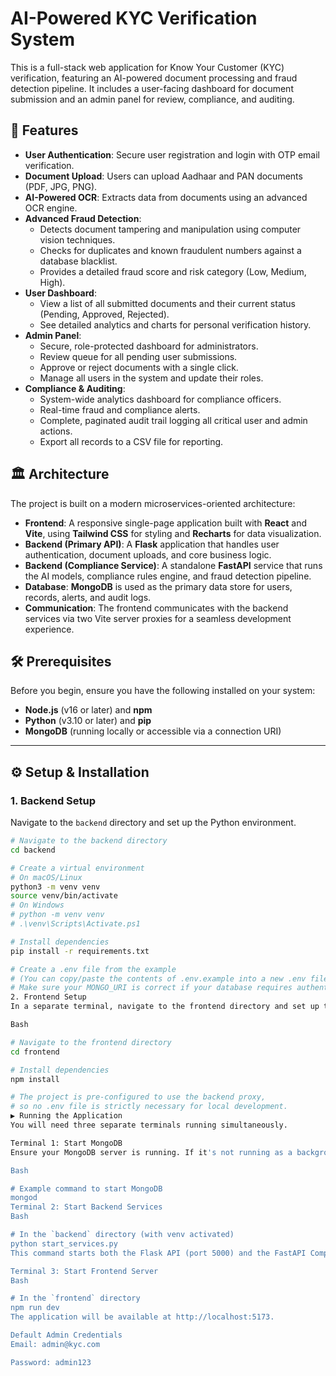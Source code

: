 # AI-Powered KYC Verification System

This is a full-stack web application for Know Your Customer (KYC) verification, featuring an AI-powered document processing and fraud detection pipeline. It includes a user-facing dashboard for document submission and an admin panel for review, compliance, and auditing.

## 🚀 Features

- **User Authentication**: Secure user registration and login with OTP email verification.
- **Document Upload**: Users can upload Aadhaar and PAN documents (PDF, JPG, PNG).
- **AI-Powered OCR**: Extracts data from documents using an advanced OCR engine.
- **Advanced Fraud Detection**:
  - Detects document tampering and manipulation using computer vision techniques.
  - Checks for duplicates and known fraudulent numbers against a database blacklist.
  - Provides a detailed fraud score and risk category (Low, Medium, High).
- **User Dashboard**:
  - View a list of all submitted documents and their current status (Pending, Approved, Rejected).
  - See detailed analytics and charts for personal verification history.
- **Admin Panel**:
  - Secure, role-protected dashboard for administrators.
  - Review queue for all pending user submissions.
  - Approve or reject documents with a single click.
  - Manage all users in the system and update their roles.
- **Compliance & Auditing**:
  - System-wide analytics dashboard for compliance officers.
  - Real-time fraud and compliance alerts.
  - Complete, paginated audit trail logging all critical user and admin actions.
  - Export all records to a CSV file for reporting.

## 🏛️ Architecture

The project is built on a modern microservices-oriented architecture:

- **Frontend**: A responsive single-page application built with **React** and **Vite**, using **Tailwind CSS** for styling and **Recharts** for data visualization.
- **Backend (Primary API)**: A **Flask** application that handles user authentication, document uploads, and core business logic.
- **Backend (Compliance Service)**: A standalone **FastAPI** service that runs the AI models, compliance rules engine, and fraud detection pipeline.
- **Database**: **MongoDB** is used as the primary data store for users, records, alerts, and audit logs.
- **Communication**: The frontend communicates with the backend services via two Vite server proxies for a seamless development experience.

## 🛠️ Prerequisites

Before you begin, ensure you have the following installed on your system:
- **Node.js** (v16 or later) and **npm**
- **Python** (v3.10 or later) and **pip**
- **MongoDB** (running locally or accessible via a connection URI)

---

## ⚙️ Setup & Installation

### 1. Backend Setup

Navigate to the `backend` directory and set up the Python environment.

```bash
# Navigate to the backend directory
cd backend

# Create a virtual environment
# On macOS/Linux
python3 -m venv venv
source venv/bin/activate
# On Windows
# python -m venv venv
# .\venv\Scripts\Activate.ps1

# Install dependencies
pip install -r requirements.txt

# Create a .env file from the example
# (You can copy/paste the contents of .env.example into a new .env file)
# Make sure your MONGO_URI is correct if your database requires authentication.
2. Frontend Setup
In a separate terminal, navigate to the frontend directory and set up the Node.js environment.

Bash

# Navigate to the frontend directory
cd frontend

# Install dependencies
npm install

# The project is pre-configured to use the backend proxy,
# so no .env file is strictly necessary for local development.
▶️ Running the Application
You will need three separate terminals running simultaneously.

Terminal 1: Start MongoDB
Ensure your MongoDB server is running. If it's not running as a background service, you may need to start it manually.

Bash

# Example command to start MongoDB
mongod
Terminal 2: Start Backend Services
Bash

# In the `backend` directory (with venv activated)
python start_services.py
This command starts both the Flask API (port 5000) and the FastAPI Compliance Service (port 8001).

Terminal 3: Start Frontend Server
Bash

# In the `frontend` directory
npm run dev
The application will be available at http://localhost:5173.

Default Admin Credentials
Email: admin@kyc.com

Password: admin123

